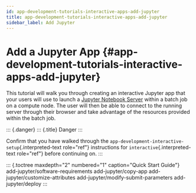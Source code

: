 ```yaml
---
id: app-development-tutorials-interactive-apps-add-jupyter
title: app-development-tutorials-interactive-apps-add-jupyter
sidebar_label: Add Jupyter
---
```

Add a Jupyter App {#app-development-tutorials-interactive-apps-add-jupyter}
=================

This tutorial will walk you through creating an interactive Jupyter app
that your users will use to launch a [Jupyter Notebook
Server](http://jupyter.readthedocs.io/en/latest/) within a batch job on
a compute node. The user will then be able to connect to the running
server through their browser and take advantage of the resources
provided within the batch job.

::: {.danger}
::: {.title}
Danger
:::

Confirm that you have walked through the
`app-development-interactive-setup`{.interpreted-text role="ref"}
instructions for `interactive`{.interpreted-text role="ref"} before
continuing on.
:::

::: {.toctree maxdepth="2" numbered="1" caption="Quick Start Guide"}
add-jupyter/software-requirements add-jupyter/copy-app
add-jupyter/customize-attributes add-jupyter/modify-submit-parameters
add-jupyter/deploy
:::
